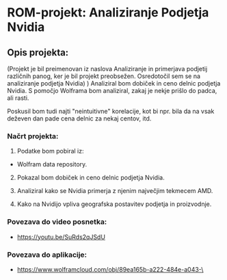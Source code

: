 # ROM-projekt: Analiziranje Podjetja Nvidia
## Opis projekta:
(Projekt je bil preimenovan iz naslova Analiziranje in primerjava podjetij različnih panog, ker je bil projekt preobsežen. Osredotočil sem se na analiziranje podjetja Nvidia) 
)
Analiziral bom dobiček in ceno delnic podjetja Nvidia.
S pomočjo Wolframa bom analiziral, zakaj je nekje prišlo do padca, ali rasti.

Poskusil bom tudi najti "neintuitivne" korelacije, kot bi npr. bila da na vsak deževen dan pade cena delnic za nekaj centov, itd.

### Načrt projekta:
1. Podatke bom pobiral iz: 
* Wolfram data repository.

2. Pokazal bom dobiček in ceno delnic podjetja Nvidia.
    
3. Analiziral kako se Nvidia primerja z njenim največjim tekmecem AMD.

4. Kako na Nvidijo vpliva geografska postavitev podjetja in proizvodnje.

### Povezava do video posnetka:
* <https://youtu.be/SuRds2qJSdU>
### Povezava do aplikacije:
* <https://www.wolframcloud.com/obj/89ea165b-a222-484e-a043-\>
